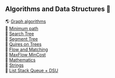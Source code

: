 ## Algorithms and Data Structures &#127867;

&#127758; [Graph algorithms](graph-algorithms) <br>
&#127939; [Minimum path](min-path) <br>
&#127795; [Search Tree](search-tree) <br>
&#127796; [Segment Tree](segment-tree) <br>
&#127794; [Quires on Trees](quires-on-trees) <br>
&#127810; [Flow and Matching](flow-and-matching) <br>
&#127867; [MaxFlow MinCost](max-flow-min-cost) <br>
&#128056; [Mathematics](mathematics) <br>
&#128034; [Strings](strings) <br>
&#128027; [List Stack Queue + DSU](list-stack-queue-dsu) <br>